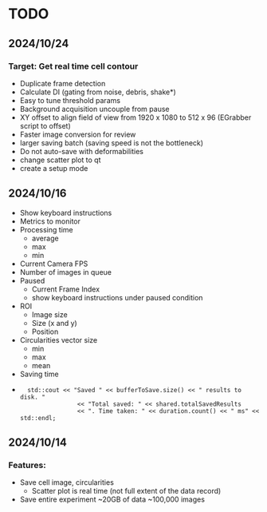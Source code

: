 # TODO
## 2024/10/24
### Target: Get real time cell contour
- Duplicate frame detection
- Calculate DI (gating from noise, debris, shake*)
- Easy to tune threshold params 
- Background acquisition uncouple from pause
- XY offset to align field of view from 1920 x 1080 to 512 x 96 (EGrabber script to offset)
- Faster image conversion for review
- larger saving batch (saving speed is not the bottleneck)
- Do not auto-save with deformabilities
- change scatter plot to qt
- create a setup mode


## 2024/10/16
- Show keyboard instructions
- Metrics to monitor
- Processing time
  - average
  - max
  - min
- Current Camera FPS
- Number of images in queue
- Paused
  - Current Frame Index
  - show keyboard instructions under paused condition 
- ROI
  - Image size
  - Size (x and y)
  - Position
- Circularities vector size 
  - min
  - max
  - mean
- Saving time
-       std::cout << "Saved " << bufferToSave.size() << " results to disk. "
                      << "Total saved: " << shared.totalSavedResults
                      << ". Time taken: " << duration.count() << " ms" << std::endl;
## 2024/10/14
### Features:
- Save cell image, circularities
  - Scatter plot is real time (not full extent of the data record)
- Save entire experiment ~20GB of data ~100,000 images

